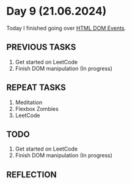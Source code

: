 # Day 9 (21.06.2024)

Today I finished going over [HTML DOM Events](https://www.w3schools.com/jsref/dom_obj_event.asp).

## PREVIOUS TASKS

1. Get started on LeetCode  
2. Finish DOM manipulation (In progress)

## REPEAT TASKS

1. Meditation
2. Flexbox Zombies
3. LeetCode

## TODO

1. Get started on LeetCode  
2. Finish DOM manipulation (In progress)

## REFLECTION
